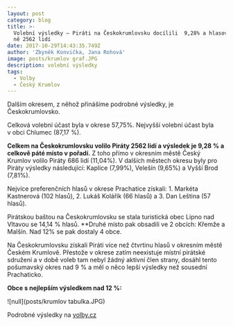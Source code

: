 ```yaml
---
layout: post
category: blog
title: >-
  Volební výsledky – Piráti na Českokrumlovsku docílili  9,28% a hlasovalo pro
  ně 2562 lidí
date: 2017-10-29T14:43:35.749Z
author: 'Zbyněk Konvička, Jana Rohová'
image: posts/krumlov graf.JPG
description: volební výsledky
tags:
  - Volby
  - Český Krumlov
---
```

Dalším
okresem, z něhož přinášíme podrobné výsledky, je Českokrumlovsko. 

Celková volební účast byla v okrese 57,75%. Nejvyšší
volební účast byla v obci Chlumec (87,17 %).

**Celkem
na Českokrumlovsku volilo Piráty 2562 lidí a výsledek je 9,28 % a celkově páté
místo v pořadí.** Z toho přímo v okresním městě
Český Krumlov volilo Piráty 686 lidí (11,04%). V dalších městech okresu
byly pro Piráty výsledky následující: Kaplice (7,99%), Velešín (9,65%) a Vyšší
Brod (7,81%).

Nejvíce preferenčních hlasů v okrese Prachatice
získali: 1. Markéta Kastnerová (102 hlasů), 2. Lukáš Kolářík (66 hlasů) a 3. Dan
Leština (57 hlasů).

Pirátskou
baštou na Českokrumlovsku se stala turistická obec Lipno nad Vltavou se 14,14 %
hlasů. \*\*Druhé místo pak obsadili ve 2 obcích: Křemže a
Malšín. Nad 12% se pak dostaly 4 obce.

Na Českokrumlovsku získali Piráti více než čtvrtinu
hlasů v okresním městě Českém Krumlově. Přestože v okrese zatím
neexistuje místní pirátské sdružení a v době voleb tam nebyl žádný aktivní
člen strany, dosáhl tento pošumavský okres nad 9 % a měl o něco lepší výsledky
než sousední Prachaticko.

**Obce
s nejlepším výsledkem nad 12 %:**

![null](posts/krumlov tabulka.JPG)

Podrobné výsledky na [volby.cz](https://www.volby.cz)

